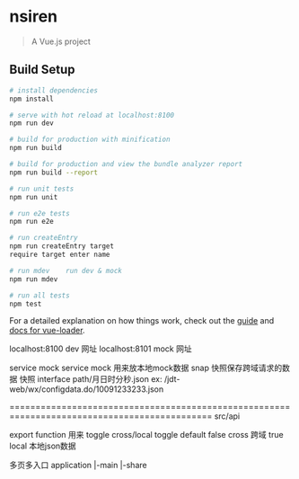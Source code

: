 # nsiren

> A Vue.js project

## Build Setup

``` bash
# install dependencies
npm install

# serve with hot reload at localhost:8100
npm run dev

# build for production with minification
npm run build

# build for production and view the bundle analyzer report
npm run build --report

# run unit tests
npm run unit

# run e2e tests
npm run e2e

# run createEntry
npm run createEntry target
require target enter name

# run mdev    run dev & mock
npm run mdev

# run all tests
npm test
```

For a detailed explanation on how things work, check out the [guide](http://vuejs-templates.github.io/webpack/) and [docs for vue-loader](http://vuejs.github.io/vue-loader).


localhost:8100  dev 网址
localhost:8101  mock 网址

service   mock service
mock 用来放本地mock数据
snap 快照保存跨域请求的数据 
  快照 interface path/月日时分秒.json  ex: /jdt-web/wx/configdata.do/10091233233.json

=============================================================================================
src/api

  export function 用来 toggle cross/local
  toggle default false cross 跨域
                 true  local 本地json数据


多页多入口
application
  |-main
  |-share               

